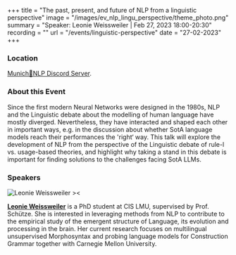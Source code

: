 +++
title = "The past, present, and future of NLP from a linguistic perspective"
image = "/images/ev_nlp_lingu_perspective/theme_photo.png"
summary = "Speaker: Leonie Weissweiler | Feb 27, 2023 18:00-20:30"
recording = ""
url = "/events/linguistic-perspective"
date = "27-02-2023"
+++

<!--more-->

<!-- ![The past, present, and future of NLP from a linguistic perspective><](/images/ev_nlp_lingu_perspective/theme_photo.png) -->

### Location

[Munich🥨NLP Discord Server](https://discord.gg/XWjVzYvjAu?event=1070675978482896999).


### About this Event

Since the first modern Neural Networks were designed in the 1980s, NLP and the Linguistic debate about the modelling of human language have mostly diverged. Nevertheless, they have interacted and shaped each other in important ways, e.g. in the discussion about whether SotA language models reach their performances the 'right‘ way. This talk will explore the development of NLP from the perspective of the Linguistic debate of rule-l vs. usage-based theories, and highlight why taking a stand in this debate is important for finding solutions to the challenges facing SotA LLMs.

### Speakers

![Leonie Weissweiler ><](https://www.cis.uni-muenchen.de/~weissweiler/util/images/profile.jpg)

[**Leonie Weissweiler**](https://www.cis.uni-muenchen.de/~weissweiler/) is a PhD student at CIS LMU, supervised by Prof. Schütze. She is interested in leveraging methods from NLP to contribute to the empirical study of the emergent structure of Language, its evolution and processing in the brain. Her current research focuses on multilingual unsupervised Morphosyntax and probing language models for Construction Grammar together with Carnegie Mellon University.